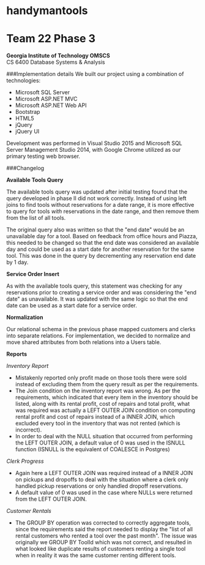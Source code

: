 # handymantools
Team 22 Phase 3
===

**Georgia Institute of Technology OMSCS**  
CS 6400 Database Systems & Analysis

###Implementation details
We built our project using a combination of technologies:

- Microsoft SQL Server
- Microsoft ASP.NET MVC
- Microsoft ASP.NET Web API
- Bootstrap
- HTML5
- jQuery
- jQuery UI

Development was performed in Visual Studio 2015 and Microsoft SQL Server Management Studio 2014, with Google Chrome utilized as our primary testing web browser.

###Changelog

**Available Tools Query**

The available tools query was updated after initial testing found that the query developed in phase II did not work correctly.
Instead of using left joins to find tools without reservations for a date range, it is more effective to query for tools *with* reservations 
in the date range, and then remove them from the list of all tools. 

The original query also was written so that the "end date" would be an unavailable day for a tool.  Based on feedback from office hours
and Piazza, this needed to be changed so that the end date was considered an available day and could be used as a start date for another reservation for the same tool.  This was done in the query by decrementing any reservation end date by 1 day.

**Service Order Insert**

As with the available tools query, this statement was checking for any reservations prior to creating a service order and was considering the "end date" as unavailable.  It was updated with the same logic 
so that the end date can be used as a start date for a service order.

**Normalization**

Our relational schema in the previous phase mapped customers and clerks into separate relations.  For implementation, we decided to normalize and move shared attributes from both relations into a Users table.

**Reports**

_Inventory Report_

* Mistakenly reported only profit made on those tools there were sold instead of excluding them from the query result as per the requirements.
* The Join condition on the inventory report was wrong. As per the requirements, which indicated that every item in the inventory should be listed,
along with its rental profit, cost of repairs and total profit, what was required was actually a LEFT OUTER JOIN condition on computing rental profit and
cost of repairs instead of a INNER JOIN, which excluded every tool in the inventory that was not rented (which is incorrect).
* In order to deal with the NULL situation that occurred from performing the LEFT OUTER JOIN, a default value of 0 was used in the ISNULL function 
(ISNULL is the equivalent of COALESCE in Postgres)

_Clerk Progress_

* Again here a LEFT OUTER JOIN was required instead of a INNER JOIN on pickups and dropoffs to deal with the situation where a clerk only handled
pickup reservations or only handled dropoff reservations.
* A default value of 0 was used in the case where NULLs were returned from the LEFT OUTER JOIN.

_Customer Rentals_

* The GROUP BY operation was corrected to correctly aggregate tools, since the requirements said the report needed to display the "list of 
all rental customers who rented a tool over the past month". The issue was originally we GROUP BY ToolId which was not correct, and resulted
in what looked like duplicate results of customers renting a single tool when in reality it was the same customer renting different tools.
